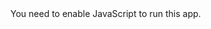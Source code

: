<!doctype html><html lang="en"><head><meta charset="utf-8"/><link rel="icon" href="/favicon.ico"/><meta name="viewport" content="width=device-width,initial-scale=1"/><meta name="theme-color" content="#000000"/><meta name="description" content="Web site created using create-react-app"/><link rel="apple-touch-icon" href="/logo192.png"/><link rel="manifest" href="/manifest.json"/><title>React App</title><link href="/static/css/main.9f909001.chunk.css" rel="stylesheet"></head><body><noscript>You need to enable JavaScript to run this app.</noscript><div id="root"></div><script>!function(p){function e(e){for(var r,t,n=e[0],o=e[1],u=e[2],l=0,a=[];l<n.length;l++)t=n[l],Object.prototype.hasOwnProperty.call(i,t)&&i[t]&&a.push(i[t][0]),i[t]=0;for(r in o)Object.prototype.hasOwnProperty.call(o,r)&&(p[r]=o[r]);for(s&&s(e);a.length;)a.shift()();return c.push.apply(c,u||[]),f()}function f(){for(var e,r=0;r<c.length;r++){for(var t=c[r],n=!0,o=1;o<t.length;o++){var u=t[o];0!==i[u]&&(n=!1)}n&&(c.splice(r--,1),e=l(l.s=t[0]))}return e}var t={},i={1:0},c=[];function l(e){if(t[e])return t[e].exports;var r=t[e]={i:e,l:!1,exports:{}};return p[e].call(r.exports,r,r.exports,l),r.l=!0,r.exports}l.m=p,l.c=t,l.d=function(e,r,t){l.o(e,r)||Object.defineProperty(e,r,{enumerable:!0,get:t})},l.r=function(e){"undefined"!=typeof Symbol&&Symbol.toStringTag&&Object.defineProperty(e,Symbol.toStringTag,{value:"Module"}),Object.defineProperty(e,"__esModule",{value:!0})},l.t=function(r,e){if(1&e&&(r=l(r)),8&e)return r;if(4&e&&"object"==typeof r&&r&&r.__esModule)return r;var t=Object.create(null);if(l.r(t),Object.defineProperty(t,"default",{enumerable:!0,value:r}),2&e&&"string"!=typeof r)for(var n in r)l.d(t,n,function(e){return r[e]}.bind(null,n));return t},l.n=function(e){var r=e&&e.__esModule?function(){return e.default}:function(){return e};return l.d(r,"a",r),r},l.o=function(e,r){return Object.prototype.hasOwnProperty.call(e,r)},l.p="/";var r=this.webpackJsonpspora=this.webpackJsonpspora||[],n=r.push.bind(r);r.push=e,r=r.slice();for(var o=0;o<r.length;o++)e(r[o]);var s=n;f()}([])</script><script src="/static/js/2.4b4ebb5d.chunk.js"></script><script src="/static/js/main.a95bcff7.chunk.js"></script></body></html>
